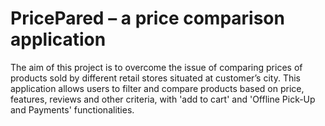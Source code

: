 # PricePared – a price comparison application 
The aim of this project is to overcome the issue of comparing prices of products sold by different retail stores situated at customer’s city. This application allows users to filter and compare products based on price, features, reviews and other criteria, with 'add to cart' and 'Offline Pick-Up and Payments' functionalities.
